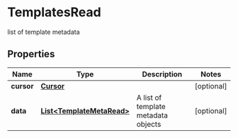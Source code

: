 

# TemplatesRead

list of template metadata
## Properties

Name | Type | Description | Notes
------------ | ------------- | ------------- | -------------
**cursor** | [**Cursor**](Cursor.md) |  |  [optional]
**data** | [**List&lt;TemplateMetaRead&gt;**](TemplateMetaRead.md) | A list of template metadata objects |  [optional]




